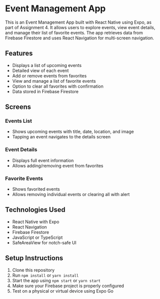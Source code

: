 # Event Management App

This is an Event Management App built with React Native using Expo, as part of Assignment 4. It allows users to explore events, view event details, and manage their list of favorite events. The app retrieves data from Firebase Firestore and uses React Navigation for multi-screen navigation.

## Features

- Displays a list of upcoming events
- Detailed view of each event
- Add or remove events from favorites
- View and manage a list of favorite events
- Option to clear all favorites with confirmation
- Data stored in Firebase Firestore

## Screens



### Events List

- Shows upcoming events with title, date, location, and image
- Tapping an event navigates to the details screen

### Event Details

- Displays full event information
- Allows adding/removing event from favorites

### Favorite Events

- Shows favorited events
- Allows removing individual events or clearing all with alert

## Technologies Used

- React Native with Expo
- React Navigation
- Firebase Firestore
- JavaScript or TypeScript
- SafeAreaView for notch-safe UI

## Setup Instructions

1. Clone this repository
2. Run `npm install` or `yarn install`
3. Start the app using `npm start` or `yarn start`
4. Make sure your Firebase project is properly configured
5. Test on a physical or virtual device using Expo Go
